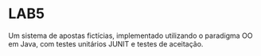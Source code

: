 # LAB5
Um sistema de apostas fictícias, implementado utilizando o paradigma OO em Java, com testes unitários JUNIT e testes de aceitação.
